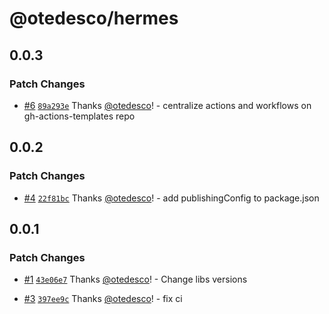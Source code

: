 # @otedesco/hermes

## 0.0.3

### Patch Changes

- [#6](https://github.com/otedesco/hermes/pull/6) [`89a293e`](https://github.com/otedesco/hermes/commit/89a293e3f51c95fb401e811ec6a8ed494f41fcc1) Thanks [@otedesco](https://github.com/otedesco)! - centralize actions and workflows on gh-actions-templates repo

## 0.0.2

### Patch Changes

- [#4](https://github.com/otedesco/hermes/pull/4) [`22f81bc`](https://github.com/otedesco/hermes/commit/22f81bc7031f39053f621074f6cbab23bfe8b304) Thanks [@otedesco](https://github.com/otedesco)! - add publishingConfig to package.json

## 0.0.1

### Patch Changes

- [#1](https://github.com/otedesco/hermes/pull/1) [`43e06e7`](https://github.com/otedesco/hermes/commit/43e06e7ae1ba4c5dfbdd61babcdd958019f77a0e) Thanks [@otedesco](https://github.com/otedesco)! - Change libs versions

- [#3](https://github.com/otedesco/hermes/pull/3) [`397ee9c`](https://github.com/otedesco/hermes/commit/397ee9cda295711fca22518752dc6bf92f1b6c1c) Thanks [@otedesco](https://github.com/otedesco)! - fix ci
